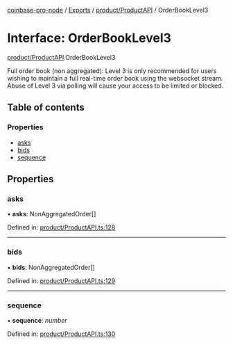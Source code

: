 [coinbase-pro-node](../README.md) / [Exports](../modules.md) / [product/ProductAPI](../modules/product_productapi.md) / OrderBookLevel3

# Interface: OrderBookLevel3

[product/ProductAPI](../modules/product_productapi.md).OrderBookLevel3

Full order book (non aggregated): Level 3 is only recommended for users wishing to maintain a full real-time order
book using the websocket stream. Abuse of Level 3 via polling will cause your access to be limited or blocked.

## Table of contents

### Properties

- [asks](product_productapi.orderbooklevel3.md#asks)
- [bids](product_productapi.orderbooklevel3.md#bids)
- [sequence](product_productapi.orderbooklevel3.md#sequence)

## Properties

### asks

• **asks**: NonAggregatedOrder[]

Defined in: [product/ProductAPI.ts:128](https://github.com/bennycode/coinbase-pro-node/blob/e63aeae/src/product/ProductAPI.ts#L128)

___

### bids

• **bids**: NonAggregatedOrder[]

Defined in: [product/ProductAPI.ts:129](https://github.com/bennycode/coinbase-pro-node/blob/e63aeae/src/product/ProductAPI.ts#L129)

___

### sequence

• **sequence**: *number*

Defined in: [product/ProductAPI.ts:130](https://github.com/bennycode/coinbase-pro-node/blob/e63aeae/src/product/ProductAPI.ts#L130)
